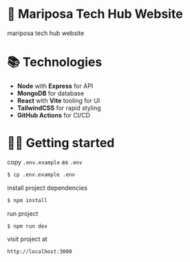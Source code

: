 # 🦋 Mariposa Tech Hub Website
mariposa tech hub website

# 📚 Technologies
- **Node** with **Express** for API
- **MongoDB** for database
- **React** with **Vite** tooling for UI
- **TailwindCSS** for rapid styling
- **GitHub Actions** for CI/CD

# 👨‍💻 Getting started

copy `.env.example` as `.env`

```bash
$ cp .env.example .env
```

install project dependencies

```bash
$ npm install
```

run project

```bash
$ npm run dev
```

visit project at

```
http://localhost:3000
```
